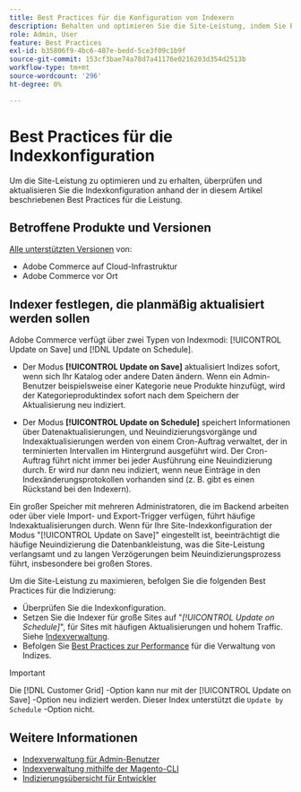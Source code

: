 ```yaml
---
title: Best Practices für die Konfiguration von Indexern
description: Behalten und optimieren Sie die Site-Leistung, indem Sie Best Practices für die Indexkonfiguration befolgen.
role: Admin, User
feature: Best Practices
exl-id: b35806f9-4bc6-407e-bedd-5ce3f09c1b9f
source-git-commit: 153cf3bae74a78d7a41176e0216203d354d2513b
workflow-type: tm+mt
source-wordcount: '296'
ht-degree: 0%

---
```


# Best Practices für die Indexkonfiguration

Um die Site-Leistung zu optimieren und zu erhalten, überprüfen und aktualisieren Sie die Indexkonfiguration anhand der in diesem Artikel beschriebenen Best Practices für die Leistung.

## Betroffene Produkte und Versionen

[Alle unterstützten Versionen](../../../release/versions.md) von:

- Adobe Commerce auf Cloud-Infrastruktur
- Adobe Commerce vor Ort

## Indexer festlegen, die planmäßig aktualisiert werden sollen

Adobe Commerce verfügt über zwei Typen von Indexmodi: [!UICONTROL Update on Save] und [!DNL Update on Schedule].

- Der Modus **[!UICONTROL Update on Save]** aktualisiert Indizes sofort, wenn sich Ihr Katalog oder andere Daten ändern. Wenn ein Admin-Benutzer beispielsweise einer Kategorie neue Produkte hinzufügt, wird der Kategorieproduktindex sofort nach dem Speichern der Aktualisierung neu indiziert.

- Der Modus **[!UICONTROL Update on Schedule]** speichert Informationen über Datenaktualisierungen, und Neuindizierungsvorgänge und Indexaktualisierungen werden von einem Cron-Auftrag verwaltet, der in terminierten Intervallen im Hintergrund ausgeführt wird. Der Cron-Auftrag führt nicht immer bei jeder Ausführung eine Neuindizierung durch. Er wird nur dann neu indiziert, wenn neue Einträge in den Indexänderungsprotokollen vorhanden sind (z. B. gibt es einen Rückstand bei den Indexern).

Ein großer Speicher mit mehreren Administratoren, die im Backend arbeiten oder über viele Import- und Export-Trigger verfügen, führt häufige Indexaktualisierungen durch. Wenn für Ihre Site-Indexkonfiguration der Modus &quot;[!UICONTROL Update on Save]&quot; eingestellt ist, beeinträchtigt die häufige Neuindizierung die Datenbankleistung, was die Site-Leistung verlangsamt und zu langen Verzögerungen beim Neuindizierungsprozess führt, insbesondere bei großen Stores.

Um die Site-Leistung zu maximieren, befolgen Sie die folgenden Best Practices für die Indizierung:

- Überprüfen Sie die Indexkonfiguration.
- Setzen Sie die Indexer für große Sites auf &quot;_[!UICONTROL Update on Schedule]_&quot;, für Sites mit häufigen Aktualisierungen und hohem Traffic. Siehe [Indexverwaltung](https://docs.magento.com/user-guide/system/index-management.html#change-the-index-mode).
- Befolgen Sie [Best Practices zur Performance](../../../performance/configuration.md) für die Verwaltung von Indizes.

>[!IMPORTANT]
>
>Die [!DNL Customer Grid] -Option kann nur mit der [!UICONTROL Update on Save] -Option neu indiziert werden. Dieser Index unterstützt die `Update by Schedule` -Option nicht.

## Weitere Informationen

- [Indexverwaltung für Admin-Benutzer](../../../configuration/cli/manage-indexers.md#configure-indexers)
- [Indexverwaltung mithilfe der Magento-CLI](https://experienceleague.adobe.com/docs/commerce-operations/configuration-guide/cli/manage-indexers.html)
- [Indizierungsübersicht für Entwickler](https://developer.adobe.com/commerce/php/development/components/indexing/)
